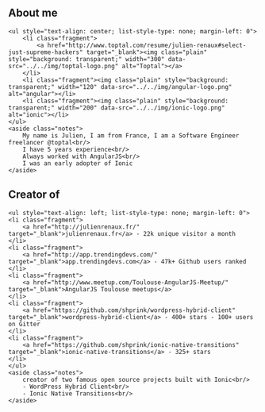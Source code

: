 <section>
    <h2>About me</h2>

    <ul style="text-align: center; list-style-type: none; margin-left: 0">
        <li class="fragment">
            <a href="http://www.toptal.com/resume/julien-renaux#select-just-supreme-hackers" target="_blank"><img class="plain" style="background: transparent;" width="300" data-src="../../img/toptal-logo.png" alt="Toptal"></a>
        </li>
        <li class="fragment"><img class="plain" style="background: transparent;" width="120" data-src="../../img/angular-logo.png" alt="angular"></li>
        <li class="fragment"><img class="plain" style="background: transparent;" width="200" data-src="../../img/ionic-logo.png" alt="ionic"></li>
    </ul>
    <aside class="notes">
        My name is Julien, I am from France, I am a Software Engineer freelancer @toptal<br/>
        I have 5 years experience<br/>
        Always worked with AngularJS<br/>
        I was an early adopter of Ionic
    </aside>
</section>
<section>
    <h2>Creator of</h2>

    <ul style="text-align: left; list-style-type: none; margin-left: 0">
    <li class="fragment">
        <a href="http://julienrenaux.fr/" target="_blank">julienrenaux.fr</a> - 22k unique visitor a month
    </li>
    <li class="fragment">
        <a href="http://app.trendingdevs.com/" target="_blank">app.trendingdevs.com</a> - 47k+ Github users ranked
    </li>
    <li class="fragment">
        <a href="http://www.meetup.com/Toulouse-AngularJS-Meetup/" target="_blank">AngularJS Toulouse meetups</a>
    </li>
    <li class="fragment">
        <a href="https://github.com/shprink/wordpress-hybrid-client" target="_blank">wordpress-hybrid-client</a> - 400+ stars - 100+ users on Gitter
    </li>
    <li class="fragment">
        <a href="https://github.com/shprink/ionic-native-transitions" target="_blank">ionic-native-transitions</a> - 325+ stars
    </li>
    </ul>
    <aside class="notes">
        creator of two famous open source projects built with Ionic<br/>
        - WordPress Hybrid Client<br/>
        - Ionic Native Transitions<br/>
    </aside>
</section>
